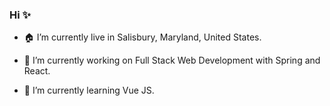 ### Hi ✨ 

- 🏠 I’m currently live in Salisbury, Maryland, United States.

- 🔭 I’m currently working on Full Stack Web Development with Spring and React.

- 🌱 I’m currently learning Vue JS.

<!--
**barisbahadir/barisbahadir** is a ✨ _special_ ✨ repository because its `README.md` (this file) appears on your GitHub profile.

Here are some ideas to get you started:

- 🔭 I’m currently working on ...
- 🌱 I’m currently learning ...
- 👯 I’m looking to collaborate on ...
- 🤔 I’m looking for help with ...
- 💬 Ask me about ...
- 📫 How to reach me: ...
- 😄 Pronouns: ...
- ⚡ Fun fact: ...
-->
